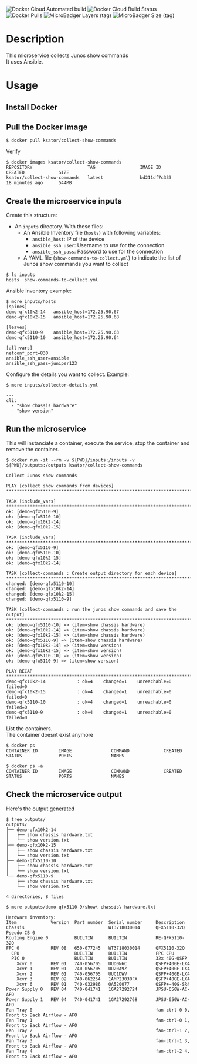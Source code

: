 ![Docker Cloud Automated build](https://img.shields.io/docker/cloud/automated/ksator/collect-show-commands.svg) ![Docker Cloud Build Status](https://img.shields.io/docker/cloud/build/ksator/collect-show-commands.svg) ![Docker Pulls](https://img.shields.io/docker/pulls/ksator/collect-show-commands.svg) ![MicroBadger Layers (tag)](https://img.shields.io/microbadger/layers/ksator/collect-show-commands/latest.svg)  ![MicroBadger Size (tag)](https://img.shields.io/microbadger/image-size/ksator/collect-show-commands/latest.svg) 
# Description 

This microservice collects Junos show commands  
It uses Ansible. 

# Usage

## Install Docker

## Pull the Docker image
```
$ docker pull ksator/collect-show-commands
```
Verify
```
$ docker images ksator/collect-show-commands
REPOSITORY                     TAG                 IMAGE ID            CREATED             SIZE
ksator/collect-show-commands   latest              bd211df7c333        18 minutes ago      544MB
```

## Create the microservice inputs

Create this structure: 
- An `inputs` directory. With these files: 
  - An Ansible Inventory file (`hosts`) with following variables:
    - `ansible_host`: IP of the device
    - `ansible_ssh_user`: Username to use for the connection
    - `ansible_ssh_pass`: Password to use for the connection
  - A YAML file (`show-commands-to-collect.yml`) to indicate the list of Junos show commands you want to collect       
  
```
$ ls inputs 
hosts  show-commands-to-collect.yml
```

Ansible inventory example: 
```
$ more inputs/hosts
[spines]
demo-qfx10k2-14   ansible_host=172.25.90.67
demo-qfx10k2-15   ansible_host=172.25.90.68

[leaves]
demo-qfx5110-9    ansible_host=172.25.90.63
demo-qfx5110-10   ansible_host=172.25.90.64

[all:vars]
netconf_port=830
ansible_ssh_user=ansible
ansible_ssh_pass=juniper123
```

Configure the details you want to collect. 
Example:   
```
$ more inputs/collector-details.yml

---
cli:
  - "show chassis hardware"
  - "show version"
```


## Run the microservice

This will instanciate a container, execute the service, stop the container and remove the container.    
```
$ docker run -it --rm -v ${PWD}/inputs:/inputs -v ${PWD}/outputs:/outputs ksator/collect-show-commands

Collect Junos show commands

PLAY [collect show commands from devices] *****************************************************************************************************************************************************************************************************************************************

TASK [include_vars] ***************************************************************************************************************************************************************************************************************************************************************
ok: [demo-qfx5110-9]
ok: [demo-qfx5110-10]
ok: [demo-qfx10k2-14]
ok: [demo-qfx10k2-15]

TASK [include_vars] ***************************************************************************************************************************************************************************************************************************************************************
ok: [demo-qfx5110-9]
ok: [demo-qfx5110-10]
ok: [demo-qfx10k2-15]
ok: [demo-qfx10k2-14]

TASK [collect-commands : Create output directory for each device] *****************************************************************************************************************************************************************************************************************
changed: [demo-qfx5110-10]
changed: [demo-qfx10k2-14]
changed: [demo-qfx10k2-15]
changed: [demo-qfx5110-9]

TASK [collect-commands : run the junos show commands and save the output] *********************************************************************************************************************************************************************************************************
ok: [demo-qfx5110-10] => (item=show chassis hardware)
ok: [demo-qfx10k2-14] => (item=show chassis hardware)
ok: [demo-qfx10k2-15] => (item=show chassis hardware)
ok: [demo-qfx5110-9] => (item=show chassis hardware)
ok: [demo-qfx10k2-14] => (item=show version)
ok: [demo-qfx10k2-15] => (item=show version)
ok: [demo-qfx5110-10] => (item=show version)
ok: [demo-qfx5110-9] => (item=show version)

PLAY RECAP ************************************************************************************************************************************************************************************************************************************************************************
demo-qfx10k2-14            : ok=4    changed=1    unreachable=0    failed=0   
demo-qfx10k2-15            : ok=4    changed=1    unreachable=0    failed=0   
demo-qfx5110-10            : ok=4    changed=1    unreachable=0    failed=0   
demo-qfx5110-9             : ok=4    changed=1    unreachable=0    failed=0   

```
List the containers.  
The container doesnt exist anymore
```
$ docker ps
CONTAINER ID        IMAGE               COMMAND             CREATED             STATUS              PORTS               NAMES
```
```
$ docker ps -a
CONTAINER ID        IMAGE               COMMAND             CREATED             STATUS              PORTS               NAMES
```


## Check the microservice output 

Here's the output generated
```
$ tree outputs/
outputs/
├── demo-qfx10k2-14
│   ├── show chassis hardware.txt
│   └── show version.txt
├── demo-qfx10k2-15
│   ├── show chassis hardware.txt
│   └── show version.txt
├── demo-qfx5110-10
│   ├── show chassis hardware.txt
│   └── show version.txt
└── demo-qfx5110-9
    ├── show chassis hardware.txt
    └── show version.txt

4 directories, 8 files
```
```
$ more outputs/demo-qfx5110-9/show\ chassis\ hardware.txt 

Hardware inventory:
Item             Version  Part number  Serial number     Description
Chassis                                WT3718030014      QFX5110-32Q
Pseudo CB 0     
Routing Engine 0          BUILTIN      BUILTIN           RE-QFX5110-32Q
FPC 0            REV 08   650-077245   WT3718030014      QFX5110-32Q
  CPU                     BUILTIN      BUILTIN           FPC CPU
  PIC 0                   BUILTIN      BUILTIN           32x 40G-QSFP
    Xcvr 0       REV 01   740-056705   UUD0N6C           QSFP+40GE-LX4
    Xcvr 1       REV 01   740-056705   UU20A9Z           QSFP+40GE-LX4
    Xcvr 2       REV 01   740-056705   UUC1DWV           QSFP+40GE-LX4
    Xcvr 3       REV 02   740-062254   1AMP23030FX       QSFP+40GE-LX4
    Xcvr 6       REV 01   740-032986   QA520077          QSFP+-40G-SR4
Power Supply 0   REV 04   740-041741   1GA27292724       JPSU-650W-AC-AFO
Power Supply 1   REV 04   740-041741   1GA27292768       JPSU-650W-AC-AFO
Fan Tray 0                                               fan-ctrl-0 0, Front to Back Airflow - AFO
Fan Tray 1                                               fan-ctrl-0 1, Front to Back Airflow - AFO
Fan Tray 2                                               fan-ctrl-1 2, Front to Back Airflow - AFO
Fan Tray 3                                               fan-ctrl-1 3, Front to Back Airflow - AFO
Fan Tray 4                                               fan-ctrl-2 4, Front to Back Airflow - AFO

```
